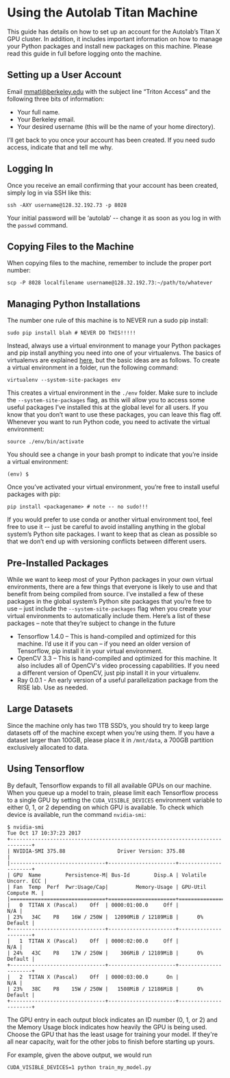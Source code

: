 # Using the Autolab Titan Machine

This guide has details on how to set up an account for the Autolab’s Titan X GPU cluster.
In addition, it includes important information on how to manage your Python packages and install new packages on this machine.
Please read this guide in full before logging onto the machine.

## Setting up a User Account

Email <mmatl@berkeley.edu> with the subject line “Triton Access” and the following three bits of information:
* Your full name.
* Your Berkeley email.
* Your desired username (this will be the name of your home directory).

I’ll get back to you once your account has been created. If you need sudo access, indicate that and tell me why.

## Logging In

Once you receive an email confirming that your account has been created, simply log in via SSH like this:

```shell
ssh -AXY username@128.32.192.73 -p 8028
```

Your initial password will be ‘autolab’ -- change it as soon as you log in with the `passwd` command.

## Copying Files to the Machine

When copying files to the machine, remember to include the proper port number:

```shell
scp -P 8028 localfilename username@128.32.192.73:~/path/to/whatever
```

## Managing Python Installations

The number one rule of this machine is to NEVER run a sudo pip install:

```shell
sudo pip install blah # NEVER DO THIS!!!!!
```

Instead, always use a virtual environment to manage your Python packages and pip install anything you need into one of your virtualenvs.
The basics of virtualenvs are explained [here](http://python-guide-pt-br.readthedocs.io/en/latest/dev/virtualenvs/), but the basic ideas are as follows.
To create a virtual environment in a folder, run the following command:

```shell
virtualenv --system-site-packages env
```

This creates a virtual environment in the `./env` folder.
Make sure to include the `--system-site-packages` flag, as this will allow you to access some useful packages 
I’ve installed this at the global level for all users. If you know that you don’t want to use these packages, you can leave this flag off.
Whenever you want to run Python code, you need to activate the virtual environment:

```shell
source ./env/bin/activate
```

You should see a change in your bash prompt to indicate that you’re inside a virtual environment:

```shell
(env) $
```

Once you’ve activated your virtual environment, you’re free to install useful packages with pip:

```shell
pip install <packagename> # note -- no sudo!!!
```

If you would prefer to use conda or another virtual environment tool, feel free to use it -- just be careful to avoid installing anything in the global system’s Python site packages.
I want to keep that as clean as possible so that we don’t end up with versioning conflicts between different users.

## Pre-Installed Packages
While we want to keep most of your Python packages in your own virtual environments, there are a few things that everyone is likely to use and that benefit from being compiled from source.
I’ve installed a few of these packages in the global system’s Python site packages that you’re free to use – just include the `--system-site-packages` flag when you create your virtual environments to automatically include them.
Here’s a list of these packages – note that they’re subject to change in the future

* Tensorflow 1.4.0 – This is hand-compiled and optimized for this machine. I’d use it if you can – if you need an older version of Tensorflow, pip install it in your virtual environment.
* OpenCV 3.3 – This is hand-compiled and optimized for this machine. It also includes all of OpenCV's video processing capabilities. If you need a different version of OpenCV, just pip install it in your virtualenv.
* Ray 0.0.1 - An early version of a useful parallelization package from the RISE lab. Use as needed.

## Large Datasets
Since the machine only has two 1TB SSD’s, you should try to keep large datasets off of the machine except when you’re using them.
If you have a dataset larger than 100GB, please place it in `/mnt/data`, a 700GB partition exclusively allocated to data.

## Using Tensorflow
By default, Tensorflow expands to fill all available GPUs on our machine.
When you queue up a model to train, please limit each Tensorflow process to a single GPU by setting
the `CUDA_VISIBLE_DEVICES` environment variable to either 0, 1, or 2 depending on which GPU is available.
To check which device is available, run the command `nvidia-smi`:

```shell
$ nvidia-smi
Tue Oct 17 10:37:23 2017
+-----------------------------------------------------------------------------+
| NVIDIA-SMI 375.88                 Driver Version: 375.88                    |
|-------------------------------+----------------------+----------------------+
| GPU  Name        Persistence-M| Bus-Id        Disp.A | Volatile Uncorr. ECC |
| Fan  Temp  Perf  Pwr:Usage/Cap|         Memory-Usage | GPU-Util  Compute M. |
|===============================+======================+======================|
|   0  TITAN X (Pascal)    Off  | 0000:01:00.0     Off |                  N/A |
| 23%   34C    P8    16W / 250W |  12090MiB / 12189MiB |      0%      Default |
+-------------------------------+----------------------+----------------------+
|   1  TITAN X (Pascal)    Off  | 0000:02:00.0     Off |                  N/A |
| 24%   43C    P8    17W / 250W |    306MiB / 12189MiB |      0%      Default |
+-------------------------------+----------------------+----------------------+
|   2  TITAN X (Pascal)    Off  | 0000:03:00.0      On |                  N/A |
| 23%   38C    P8    15W / 250W |   1508MiB / 12186MiB |      0%      Default |
+-------------------------------+----------------------+----------------------+
```

The GPU entry in each output block indicates an ID number (0, 1, or 2) and the Memory Usage block indicates how heavily the GPU is being used.
Choose the GPU that has the least usage for training your model. If they're all near capacity, wait for the other jobs to finish before starting up yours.

For example, given the above output, we would run
```shell
CUDA_VISIBLE_DEVICES=1 python train_my_model.py
```

